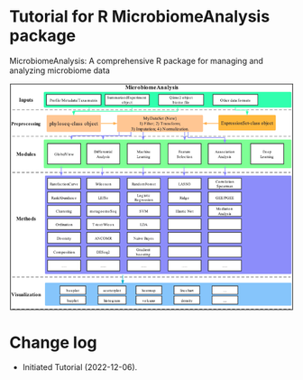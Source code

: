 # Tutorial for R MicrobiomeAnalysis package


MicrobiomeAnalysis: A comprehensive R package for managing and analyzing microbiome data


<img src="./figures/Schematic.png" alt="The Overview of MicrobiomeAnalysis" style="display: block; margin: auto;" />


# Change log

+ Initiated Tutorial (2022-12-06).


